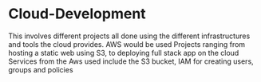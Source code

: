 # Cloud-Development
This involves different projects all done using the different infrastructures and tools the cloud provides.
AWS would be used 
Projects ranging from hosting a static web using S3, to deploying full stack app on the cloud
Services from the Aws used include the S3 bucket, IAM for creating users, groups and policies
